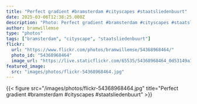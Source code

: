 ```yaml
---
title: "Perfect gradient #bramsterdam #cityscapes #staatsliedenbuurt"
date: 2025-03-06T12:38:25.000Z
description: "Photo: Perfect gradient #bramsterdam #cityscapes #staatsliedenbuurt"
author: bramwillemse
type: "photos"
tags: ["bramsterdam", "cityscape", "staatsliedenbuurt"]
flickr:
  url: "https://www.flickr.com/photos/bramwillemse/54368968464/"
  photo_id: "54368968464"
  image_url: "https://live.staticflickr.com/65535/54368968464_0d53149a10_b.jpg"
featured_image:
  src: "images/photos/flickr-54368968464.jpg"
---
```


{{< figure src="/images/photos/flickr-54368968464.jpg" title="Perfect gradient #bramsterdam #cityscapes #staatsliedenbuurt" >}}